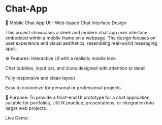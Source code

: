 # Chat-App
📱 Mobile Chat App UI – Web-based Chat Interface Design

This project showcases a sleek and modern chat app user interface embedded within a mobile frame on a webpage. The design focuses on user experience and visual aesthetics, resembling real-world messaging apps.

⚙️ Features:
Interactive UI with a realistic mobile look

Chat bubbles, input bar, and icons designed with attention to detail

Fully responsive and clean layout

Easy to customize for personal or professional projects

🎯 Purpose:
To provide a front-end UI prototype for a chat application, suitable for portfolios, UI/UX practice, presentations, or integration into larger web projects.

Live Demo:
